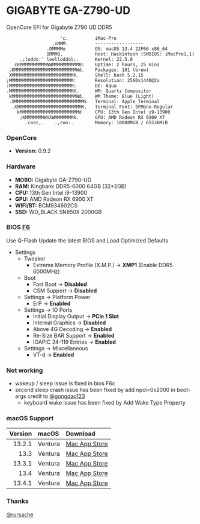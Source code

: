 # GIGABYTE GA-Z790-UD

OpenCore EFI for Gigabyte Z790 UD DDR5


```text
                    'c.          iMac-Pro 
                 ,xNMM.          ------------------ 
               .OMMMMo           OS: macOS 13.4 22F66 x86_64 
               OMMM0,            Host: Hackintosh (SMBIOS: iMacPro1,1) 
     .;loddo:' loolloddol;.      Kernel: 22.5.0 
   cKMMMMMMMMMMNWMMMMMMMMMM0:    Uptime: 2 hours, 25 mins 
 .KMMMMMMMMMMMMMMMMMMMMMMMWd.    Packages: 101 (brew) 
 XMMMMMMMMMMMMMMMMMMMMMMMX.      Shell: bash 5.2.15 
;MMMMMMMMMMMMMMMMMMMMMMMM:       Resolution: 2560x1440@2x 
:MMMMMMMMMMMMMMMMMMMMMMMM:       DE: Aqua 
.MMMMMMMMMMMMMMMMMMMMMMMMX.      WM: Quartz Compositor 
 kMMMMMMMMMMMMMMMMMMMMMMMMWd.    WM Theme: Blue (Light) 
 .XMMMMMMMMMMMMMMMMMMMMMMMMMMk   Terminal: Apple_Terminal 
  .XMMMMMMMMMMMMMMMMMMMMMMMMK.   Terminal Font: SFMono-Regular 
    kMMMMMMMMMMMMMMMMMMMMMMd     CPU: 13th Gen Intel i9-13900 
     ;KMMMMMMMWXXWMMMMMMMk.      GPU: AMD Radeon RX 6900 XT 
       .cooc,.    .,coo:.        Memory: 10808MiB / 65536MiB 
```

### OpenCore 
* **Version:** 0.9.2

### Hardware

* **MOBO:** Gigabyte GA-Z790-UD
* **RAM:** Kingbank DDR5-6000 64GB (32*2GB)
* **CPU:** 13th Gen Intel i9-13900
* **GPU:** AMD Radeon RX 6900 XT
* **WIFI/BT:** BCM934602CS
* **SSD:** WD_BLACK SN850X 2000GB


### BIOS [F6](https://download.gigabyte.com/FileList/BIOS/mb_bios_z790-ud_f6.zip)
Use Q-Flash Update the latest BIOS and Load Optimized Defaults
* Settings
	* Tweaker
		*  Extreme Memory Profile (X.M.P.) → **XMP1** (Enable DDR5 6000MHz)
	* Boot
		*  Fast Boot → **Disabled**
		*  CSM Support → **Disabled**
	* Settings → Platform Power
		* ErP → **Enabled**
	* Settings → IO Ports
		* Initial Display Output → **PCIe 1 Slot**
		* Internal Graphics → **Disabled**	
		* Above 4G Decoding → **Enabled**
		* Re-Size BAR Support → **Enabled** 
		* IOAPIC 24-119 Entries → **Enabled**
	* Settings → Miscellaneous
		* VT-d → **Enabled**


### Not working
* wakeup / sleep issue is fixed in bios F6c
* second sleep crash issue has been fixed by add npci=0x2000 in boot-args credit to [@gongdao123](https://github.com/gongdao123/GA-Z790-UD)
	* keyboard wake issue has been fixed by Add Wake Type Property

### macOS Support
| Version   | macOS | Download |
| --------: | :---- | :------- |
| 13.2.1 | Ventura | [Mac App Store](https://apps.apple.com/us/app/macos-ventura/id1638787999?mt=12) |
| 13.3 | Ventura | [Mac App Store](https://apps.apple.com/us/app/macos-ventura/id1638787999?mt=12) |
| 13.3.1 | Ventura | [Mac App Store](https://apps.apple.com/us/app/macos-ventura/id1638787999?mt=12) |
| 13.4 | Ventura | [Mac App Store](https://apps.apple.com/us/app/macos-ventura/id1638787999?mt=12) |
| 13.4.1 | Ventura | [Mac App Store](https://apps.apple.com/us/app/macos-ventura/id1638787999?mt=12) |

### Thanks

[@rursache](https://github.com/rursache/Hackintosh-13900k-Z690-AORUS-ELITE-AX-DDR5-AMD-6900XT)
